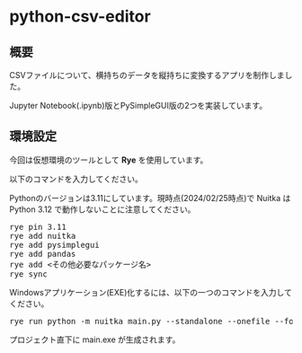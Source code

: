 # python-csv-editor

## 概要

CSVファイルについて、横持ちのデータを縦持ちに変換するアプリを制作しました。

Jupyter Notebook(.ipynb)版とPySimpleGUI版の2つを実装しています。

## 環境設定

今回は仮想環境のツールとして **Rye** を使用しています。

以下のコマンドを入力してください。

Pythonのバージョンは3.11にしています。現時点(2024/02/25時点)で Nuitka は Python 3.12 で動作しないことに注意してください。

<pre>
rye pin 3.11
rye add nuitka
rye add pysimplegui
rye add pandas
rye add <その他必要なパッケージ名>
rye sync
</pre>

Windowsアプリケーション(EXE)化するには、以下の一つのコマンドを入力してください。

<pre>
rye run python -m nuitka main.py --standalone --onefile --follow-imports --enable-plugin=numpy --enable-plugin=tk-inter --disable-console
</pre>

プロジェクト直下に main.exe が生成されます。
